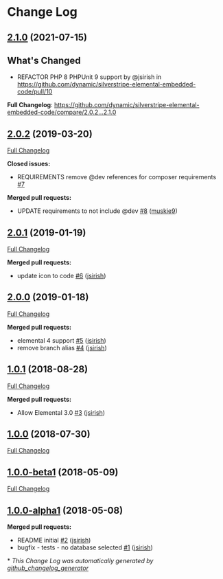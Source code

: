 # Change Log
## [2.1.0](https://github.com/dynamic/silverstripe-elemental-embedded-code/tree/2.1.0) (2021-07-15)
## What's Changed
* REFACTOR PHP 8 PHPUnit 9 support by @jsirish in https://github.com/dynamic/silverstripe-elemental-embedded-code/pull/10


**Full Changelog**: https://github.com/dynamic/silverstripe-elemental-embedded-code/compare/2.0.2...2.1.0

## [2.0.2](https://github.com/dynamic/silverstripe-elemental-embedded-code/tree/2.0.2) (2019-03-20)
[Full Changelog](https://github.com/dynamic/silverstripe-elemental-embedded-code/compare/2.0.1...2.0.2)

**Closed issues:**

- REQUIREMENTS remove @dev references for composer requirements [\#7](https://github.com/dynamic/silverstripe-elemental-embedded-code/issues/7)

**Merged pull requests:**

- UPDATE requirements to not include @dev [\#8](https://github.com/dynamic/silverstripe-elemental-embedded-code/pull/8) ([muskie9](https://github.com/muskie9))

## [2.0.1](https://github.com/dynamic/silverstripe-elemental-embedded-code/tree/2.0.1) (2019-01-19)
[Full Changelog](https://github.com/dynamic/silverstripe-elemental-embedded-code/compare/2.0.0...2.0.1)

**Merged pull requests:**

- update icon to code [\#6](https://github.com/dynamic/silverstripe-elemental-embedded-code/pull/6) ([jsirish](https://github.com/jsirish))

## [2.0.0](https://github.com/dynamic/silverstripe-elemental-embedded-code/tree/2.0.0) (2019-01-18)
[Full Changelog](https://github.com/dynamic/silverstripe-elemental-embedded-code/compare/1.0.1...2.0.0)

**Merged pull requests:**

- elemental 4 support [\#5](https://github.com/dynamic/silverstripe-elemental-embedded-code/pull/5) ([jsirish](https://github.com/jsirish))
- remove branch alias [\#4](https://github.com/dynamic/silverstripe-elemental-embedded-code/pull/4) ([jsirish](https://github.com/jsirish))

## [1.0.1](https://github.com/dynamic/silverstripe-elemental-embedded-code/tree/1.0.1) (2018-08-28)
[Full Changelog](https://github.com/dynamic/silverstripe-elemental-embedded-code/compare/1.0.0...1.0.1)

**Merged pull requests:**

- Allow Elemental 3.0 [\#3](https://github.com/dynamic/silverstripe-elemental-embedded-code/pull/3) ([jsirish](https://github.com/jsirish))

## [1.0.0](https://github.com/dynamic/silverstripe-elemental-embedded-code/tree/1.0.0) (2018-07-30)
[Full Changelog](https://github.com/dynamic/silverstripe-elemental-embedded-code/compare/1.0.0-beta1...1.0.0)

## [1.0.0-beta1](https://github.com/dynamic/silverstripe-elemental-embedded-code/tree/1.0.0-beta1) (2018-05-09)
[Full Changelog](https://github.com/dynamic/silverstripe-elemental-embedded-code/compare/1.0.0-alpha1...1.0.0-beta1)

## [1.0.0-alpha1](https://github.com/dynamic/silverstripe-elemental-embedded-code/tree/1.0.0-alpha1) (2018-05-08)
**Merged pull requests:**

- README initial [\#2](https://github.com/dynamic/silverstripe-elemental-embedded-code/pull/2) ([jsirish](https://github.com/jsirish))
- bugfix - tests - no database selected [\#1](https://github.com/dynamic/silverstripe-elemental-embedded-code/pull/1) ([jsirish](https://github.com/jsirish))



\* *This Change Log was automatically generated by [github_changelog_generator](https://github.com/skywinder/Github-Changelog-Generator)*
